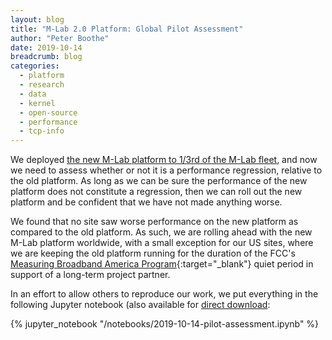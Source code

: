 ```yaml
---
layout: blog
title: "M-Lab 2.0 Platform: Global Pilot Assessment"
author: "Peter Boothe"
date: 2019-10-14
breadcrumb: blog
categories:
  - platform
  - research
  - data
  - kernel
  - open-source
  - performance
  - tcp-info
---
```


We deployed [the new M-Lab platform to 1/3rd of the M-Lab fleet](/blog/global-pilot-entry), and now we
need to assess whether or not it is a performance regression, relative to the
old platform.  As long as we can be sure the performance of the new platform
does not constitute a regression, then we can roll out the new platform and be
confident that we have not made anything worse.

<!--more-->

We found that no site saw worse performance on the new
platform as compared to the old platform. As such, we are rolling ahead with the
new M-Lab platform worldwide, with a small exception for our US sites, where we
are keeping the old platform running for the duration of the FCC's [Measuring Broadband
America Program](https://www.fcc.gov/general/measuring-broadband-america){:target="_blank"} quiet period in support of a long-term project partner.

In an effort to allow others to reproduce our work, we put everything in the
following
Jupyter notebook (also available for [direct download](https://github.com/m-lab/m-lab.github.io/raw/master/notebooks/2019-10-14-pilot-assessment.ipynb):

{% jupyter_notebook "/notebooks/2019-10-14-pilot-assessment.ipynb" %}
